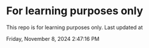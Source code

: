 # For learning purposes only
This repo is for learning purposes only.
Last updated at

Friday, November 8, 2024 2:47:16 PM

